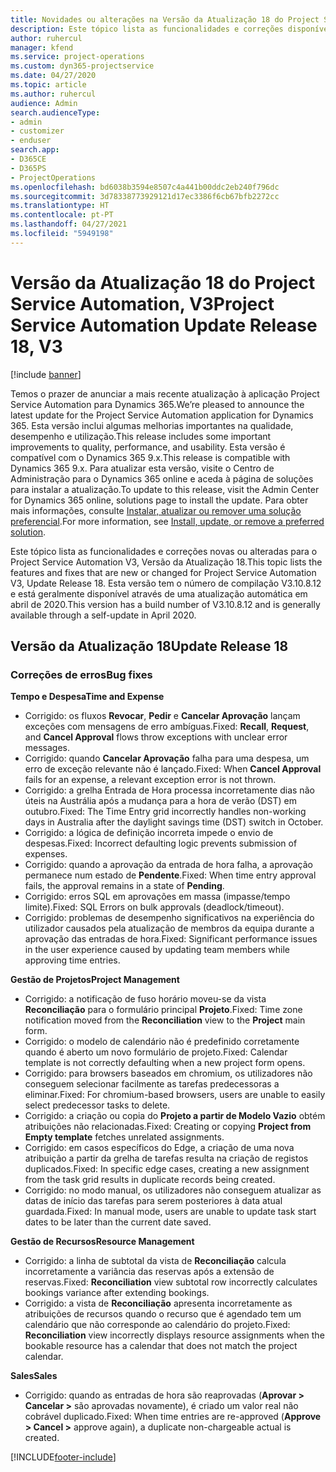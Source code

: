```yaml
---
title: Novidades ou alterações na Versão da Atualização 18 do Project Service Automation, V3
description: Este tópico lista as funcionalidades e correções disponíveis no Project Service Automation V3, Versão da Atualização 18, V3.
author: ruhercul
manager: kfend
ms.service: project-operations
ms.custom: dyn365-projectservice
ms.date: 04/27/2020
ms.topic: article
ms.author: ruhercul
audience: Admin
search.audienceType:
- admin
- customizer
- enduser
search.app:
- D365CE
- D365PS
- ProjectOperations
ms.openlocfilehash: bd6038b3594e8507c4a441b00ddc2eb240f796dc
ms.sourcegitcommit: 3d78338773929121d17ec3386f6cb67bfb2272cc
ms.translationtype: HT
ms.contentlocale: pt-PT
ms.lasthandoff: 04/27/2021
ms.locfileid: "5949198"
---
```

# <a name="project-service-automation-update-release-18-v3"></a><span data-ttu-id="178a8-103">Versão da Atualização 18 do Project Service Automation, V3</span><span class="sxs-lookup"><span data-stu-id="178a8-103">Project Service Automation Update Release 18, V3</span></span>

[!include [banner](../includes/psa-now-project-operations.md)]

<span data-ttu-id="178a8-104">Temos o prazer de anunciar a mais recente atualização à aplicação Project Service Automation para Dynamics 365.</span><span class="sxs-lookup"><span data-stu-id="178a8-104">We’re pleased to announce the latest update for the Project Service Automation application for Dynamics 365.</span></span> <span data-ttu-id="178a8-105">Esta versão inclui algumas melhorias importantes na qualidade, desempenho e utilização.</span><span class="sxs-lookup"><span data-stu-id="178a8-105">This release includes some important improvements to quality, performance, and usability.</span></span> <span data-ttu-id="178a8-106">Esta versão é compatível com o Dynamics 365 9.x.</span><span class="sxs-lookup"><span data-stu-id="178a8-106">This release is compatible with Dynamics 365 9.x.</span></span> <span data-ttu-id="178a8-107">Para atualizar esta versão, visite o Centro de Administração para o Dynamics 365 online e aceda à página de soluções para instalar a atualização.</span><span class="sxs-lookup"><span data-stu-id="178a8-107">To update to this release, visit the Admin Center for Dynamics 365 online, solutions page to install the update.</span></span> <span data-ttu-id="178a8-108">Para obter mais informações, consulte [Instalar, atualizar ou remover uma solução preferencial](/power-platform/admin/install-remove-preferred-solution).</span><span class="sxs-lookup"><span data-stu-id="178a8-108">For more information, see [Install, update, or remove a preferred solution](/power-platform/admin/install-remove-preferred-solution).</span></span>

<span data-ttu-id="178a8-109">Este tópico lista as funcionalidades e correções novas ou alteradas para o Project Service Automation V3, Versão da Atualização 18.</span><span class="sxs-lookup"><span data-stu-id="178a8-109">This topic lists the features and fixes that are new or changed for Project Service Automation V3, Update Release 18.</span></span> <span data-ttu-id="178a8-110">Esta versão tem o número de compilação V3.10.8.12 e está geralmente disponível através de uma atualização automática em abril de 2020.</span><span class="sxs-lookup"><span data-stu-id="178a8-110">This version has a build number of V3.10.8.12 and is generally available through a self-update in April 2020.</span></span>

## <a name="update-release-18"></a><span data-ttu-id="178a8-111">Versão da Atualização 18</span><span class="sxs-lookup"><span data-stu-id="178a8-111">Update Release 18</span></span>

### <a name="bug-fixes"></a><span data-ttu-id="178a8-112">Correções de erros</span><span class="sxs-lookup"><span data-stu-id="178a8-112">Bug fixes</span></span>

<span data-ttu-id="178a8-113">**Tempo e Despesa**</span><span class="sxs-lookup"><span data-stu-id="178a8-113">**Time and Expense**</span></span>

- <span data-ttu-id="178a8-114">Corrigido: os fluxos **Revocar**, **Pedir** e **Cancelar Aprovação** lançam exceções com mensagens de erro ambíguas.</span><span class="sxs-lookup"><span data-stu-id="178a8-114">Fixed: **Recall**, **Request**, and **Cancel Approval** flows throw exceptions with unclear error messages.</span></span>
- <span data-ttu-id="178a8-115">Corrigido: quando **Cancelar Aprovação** falha para uma despesa, um erro de exceção relevante não é lançado.</span><span class="sxs-lookup"><span data-stu-id="178a8-115">Fixed: When **Cancel Approval** fails for an expense, a relevant exception error is not thrown.</span></span>
- <span data-ttu-id="178a8-116">Corrigido: a grelha Entrada de Hora processa incorretamente dias não úteis na Austrália após a mudança para a hora de verão (DST) em outubro.</span><span class="sxs-lookup"><span data-stu-id="178a8-116">Fixed: The Time Entry grid incorrectly handles non-working days in Australia after the daylight savings time (DST) switch in October.</span></span>
- <span data-ttu-id="178a8-117">Corrigido: a lógica de definição incorreta impede o envio de despesas.</span><span class="sxs-lookup"><span data-stu-id="178a8-117">Fixed: Incorrect defaulting logic prevents submission of expenses.</span></span>
- <span data-ttu-id="178a8-118">Corrigido: quando a aprovação da entrada de hora falha, a aprovação permanece num estado de **Pendente**.</span><span class="sxs-lookup"><span data-stu-id="178a8-118">Fixed: When time entry approval fails, the approval remains in a state of **Pending**.</span></span>
- <span data-ttu-id="178a8-119">Corrigido: erros SQL em aprovações em massa (impasse/tempo limite).</span><span class="sxs-lookup"><span data-stu-id="178a8-119">Fixed: SQL Errors on bulk approvals (deadlock/timeout).</span></span>
- <span data-ttu-id="178a8-120">Corrigido: problemas de desempenho significativos na experiência do utilizador causados pela atualização de membros da equipa durante a aprovação das entradas de hora.</span><span class="sxs-lookup"><span data-stu-id="178a8-120">Fixed: Significant performance issues in the user experience caused by updating team members while approving time entries.</span></span>

<span data-ttu-id="178a8-121">**Gestão de Projetos**</span><span class="sxs-lookup"><span data-stu-id="178a8-121">**Project Management**</span></span>

- <span data-ttu-id="178a8-122">Corrigido: a notificação de fuso horário moveu-se da vista **Reconciliação** para o formulário principal **Projeto**.</span><span class="sxs-lookup"><span data-stu-id="178a8-122">Fixed: Time zone notification moved from the **Reconciliation** view to the **Project** main form.</span></span>
- <span data-ttu-id="178a8-123">Corrigido: o modelo de calendário não é predefinido corretamente quando é aberto um novo formulário de projeto.</span><span class="sxs-lookup"><span data-stu-id="178a8-123">Fixed: Calendar template is not correctly defaulting when a new project form opens.</span></span>
- <span data-ttu-id="178a8-124">Corrigido: para browsers baseados em chromium, os utilizadores não conseguem selecionar facilmente as tarefas predecessoras a eliminar.</span><span class="sxs-lookup"><span data-stu-id="178a8-124">Fixed: For chromium-based browsers, users are unable to easily select predecessor tasks to delete.</span></span>
- <span data-ttu-id="178a8-125">Corrigido: a criação ou copia do **Projeto a partir de Modelo Vazio** obtém atribuições não relacionadas.</span><span class="sxs-lookup"><span data-stu-id="178a8-125">Fixed: Creating or copying **Project from Empty template** fetches unrelated assignments.</span></span>
- <span data-ttu-id="178a8-126">Corrigido: em casos específicos do Edge, a criação de uma nova atribuição a partir da grelha de tarefas resulta na criação de registos duplicados.</span><span class="sxs-lookup"><span data-stu-id="178a8-126">Fixed: In specific edge cases, creating a new assignment from the task grid results in duplicate records being created.</span></span>
- <span data-ttu-id="178a8-127">Corrigido: no modo manual, os utilizadores não conseguem atualizar as datas de início das tarefas para serem posteriores à data atual guardada.</span><span class="sxs-lookup"><span data-stu-id="178a8-127">Fixed: In manual mode, users are unable to update task start dates to be later than the current date saved.</span></span>

<span data-ttu-id="178a8-128">**Gestão de Recursos**</span><span class="sxs-lookup"><span data-stu-id="178a8-128">**Resource Management**</span></span>

- <span data-ttu-id="178a8-129">Corrigido: a linha de subtotal da vista de **Reconciliação** calcula incorretamente a variância das reservas após a extensão de reservas.</span><span class="sxs-lookup"><span data-stu-id="178a8-129">Fixed: **Reconciliation** view subtotal row incorrectly calculates bookings variance after extending bookings.</span></span>
- <span data-ttu-id="178a8-130">Corrigido: a vista de **Reconciliação** apresenta incorretamente as atribuições de recursos quando o recurso que é agendado tem um calendário que não corresponde ao calendário do projeto.</span><span class="sxs-lookup"><span data-stu-id="178a8-130">Fixed: **Reconciliation** view incorrectly displays resource assignments when the bookable resource has a calendar that does not match the project calendar.</span></span>

<span data-ttu-id="178a8-131">**Sales**</span><span class="sxs-lookup"><span data-stu-id="178a8-131">**Sales**</span></span>

- <span data-ttu-id="178a8-132">Corrigido: quando as entradas de hora são reaprovadas (**Aprovar > Cancelar >** são aprovadas novamente), é criado um valor real não cobrável duplicado.</span><span class="sxs-lookup"><span data-stu-id="178a8-132">Fixed: When time entries are re-approved (**Approve > Cancel >** approve again), a duplicate non-chargeable actual is created.</span></span>


[!INCLUDE[footer-include](../includes/footer-banner.md)]